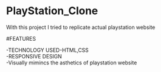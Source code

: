 # PlayStation_Clone

With this project I tried to replicate actual playstation website<br>

#FEATURES<br>

-TECHNOLOGY USED-HTML,CSS<br>
-RESPONSIVE DESIGN<br>
-Visually mimincs the asthetics of playstation website<br>
